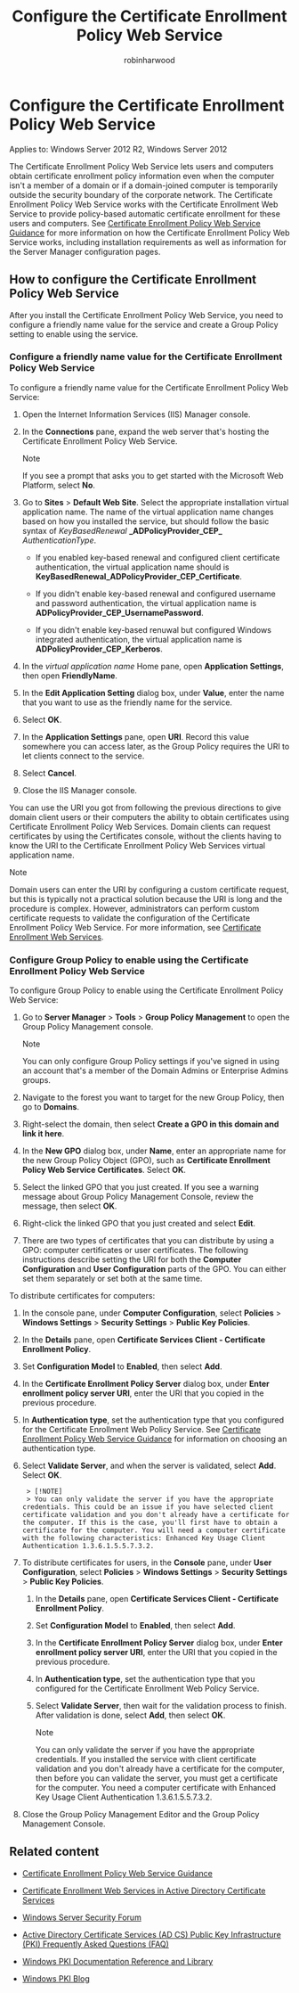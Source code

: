 ﻿---
title: Configure the Certificate Enrollment Policy Web Service
description: Learn how to set up the Certificate Enrollment Policy Web Service
author: robinharwood
ms.topic: how-to
ms.author: gswashington
ms.date: 10/16/2023
---

# Configure the Certificate Enrollment Policy Web Service

Applies to: Windows Server 2012 R2, Windows Server 2012

The Certificate Enrollment Policy Web Service lets users and computers obtain certificate enrollment policy information even when the computer isn't a member of a domain or if a domain-joined computer is temporarily outside the security boundary of the corporate network. The Certificate Enrollment Policy Web Service works with the Certificate Enrollment Web Service to provide policy-based automatic certificate enrollment for these users and computers. See [Certificate Enrollment Policy Web Service Guidance](/certificate-enrollment-policy-web-service-conceptual.md) for more information on how the Certificate Enrollment Policy Web Service works, including installation requirements as well as information for the Server Manager configuration pages.

## How to configure the Certificate Enrollment Policy Web Service

After you install the Certificate Enrollment Policy Web Service, you need to configure a friendly name value for the service and create a Group Policy setting to enable using the service. 

### Configure a friendly name value for the Certificate Enrollment Policy Web Service

To configure a friendly name value for the Certificate Enrollment Policy Web Service:

1. Open the Internet Information Services (IIS) Manager console.

1. In the **Connections** pane, expand the web server that's hosting the Certificate Enrollment Policy Web Service.

    > [!NOTE]
    > If you see a prompt that asks you to get started with the Microsoft Web Platform, select **No**.

1. Go to **Sites** > **Default Web Site**. Select the appropriate installation virtual application name. The name of the virtual application name changes based on how you installed the service, but should follow the basic syntax of *KeyBasedRenewal* **\_ADPolicyProvider\_CEP\_** *AuthenticationType*.

      - If you enabled key-based renewal and configured client certificate authentication, the virtual application name should is **KeyBasedRenewal\_ADPolicyProvider\_CEP\_Certificate**.

      - If you didn't enable key-based renewal and configured username and password authentication, the virtual application name is **ADPolicyProvider\_CEP\_UsernamePassword**.

      - If you didn't enable key-based renuwal but configured Windows integrated authentication, the virtual application name is **ADPolicyProvider\_CEP\_Kerberos**.

1. In the *virtual application name* Home pane, open **Application Settings**, then open **FriendlyName**.

1. In the **Edit Application Setting** dialog box, under **Value**, enter the name that you want to use as the friendly name for the service.

1. Select **OK**.

1. In the **Application Settings** pane, open **URI**. Record this value somewhere you can access later, as the Group Policy requires the URI to let clients connect to the service.

1. Select **Cancel**.

1. Close the IIS Manager console.

You can use the URI you got from following the previous directions to give domain client users or their computers the ability to obtain certificates using Certificate Enrollment Policy Web Services. Domain clients can request certificates by using the Certificates console, without the clients having to know the URI to the Certificate Enrollment Policy Web Services virtual application name.

> [!NOTE]
> Domain users can enter the URI by configuring a custom certificate request, but this is typically not a practical solution because the URI is long and the procedure is complex. However, administrators can perform custom certificate requests to validate the configuration of the Certificate Enrollment Policy Web Service. For more information, see [Certificate Enrollment Web Services](https://go.microsoft.com/fwlink/?linkid=258862).

### Configure Group Policy to enable using the Certificate Enrollment Policy Web Service

To configure Group Policy to enable using the Certificate Enrollment Policy Web Service:

1. Go to **Server Manager** > **Tools** > **Group Policy Management** to open the Group Policy Management console.

    > [!NOTE]
    > You can only configure Group Policy settings if you've signed in using an account that's a member of the Domain Admins or Enterprise Admins groups.

1. Navigate to the forest you want to target for the new Group Policy, then go to **Domains**. 

1. Right-select the domain, then select **Create a GPO in this domain and link it here**.

1. In the **New GPO** dialog box, under **Name**, enter an appropriate name for the new Group Policy Object (GPO), such as **Certificate Enrollment Policy Web Service Certificates**. Select **OK**.

1. Select the linked GPO that you just created. If you see a warning message about Group Policy Management Console, review the message, then select **OK**.

1. Right-click the linked GPO that you just created and select **Edit**.

1. There are two types of certificates that you can distribute by using a GPO: computer certificates or user certificates. The following instructions describe setting the URI for both the **Computer Configuration** and **User Configuration** parts of the GPO. You can either set them separately or set both at the same time.

To distribute certificates for computers:

1. In the console pane, under **Computer Configuration**, select **Policies** > **Windows Settings** > **Security Settings** > **Public Key Policies**.

1. In the **Details** pane, open **Certificate Services Client - Certificate Enrollment Policy**.

1. Set **Configuration Model** to **Enabled**, then select **Add**.

1. In the **Certificate Enrollment Policy Server** dialog box, under **Enter enrollment policy server URI**, enter the URI that you copied in the previous procedure.

1. In **Authentication type**, set the authentication type that you configured for the Certificate Enrollment Web Policy Service. See [Certificate Enrollment Policy Web Service Guidance](/certificate-enrollment-policy-web-service-conceptual.md) for information on choosing an authentication type.

1. Select **Validate Server**, and when the server is validated, select **Add**. Select **OK**.

        > [!NOTE]
        > You can only validate the server if you have the appropriate credentials. This could be an issue if you have selected client certificate validation and you don't already have a certificate for the computer. If this is the case, you'll first have to obtain a certificate for the computer. You will need a computer certificate with the following characteristics: Enhanced Key Usage Client Authentication 1.3.6.1.5.5.7.3.2.

1. To distribute certificates for users, in the **Console** pane, under **User Configuration**, select **Policies** > **Windows Settings** > **Security Settings** > **Public Key Policies**.

    1. In the **Details** pane, open **Certificate Services Client - Certificate Enrollment Policy**.

    1. Set **Configuration Model** to **Enabled**, then select **Add**.

    1. In the **Certificate Enrollment Policy Server** dialog box, under **Enter enrollment policy server URI**, enter the URI that you copied in the previous procedure.

    1. In **Authentication type**, set the authentication type that you configured for the Certificate Enrollment Web Policy Service.

    1. Select **Validate Server**, then wait for the validation process to finish. After validation is done, select **Add**, then select **OK**.

        > [!NOTE]
        > You can only validate the server if you have the appropriate credentials. If you installed the service with client certificate validation and you don't already have a certificate for the computer, then before you can validate the server, you must get a certificate for the computer. You need a computer certificate with Enhanced Key Usage Client Authentication 1.3.6.1.5.5.7.3.2.

1. Close the Group Policy Management Editor and the Group Policy Management Console.

## Related content

- [Certificate Enrollment Policy Web Service Guidance](/certificate-enrollment-policy-web-service-conceptual.md)

- [Certificate Enrollment Web Services in Active Directory Certificate Services](https://social.technet.microsoft.com/wiki/contents/articles/7734.certificate-enrollment-web-services-in-active-directory-certificate-services.aspx)

- [Windows Server Security Forum](https://aka.ms/adcsforum)

- [Active Directory Certificate Services (AD CS) Public Key Infrastructure (PKI) Frequently Asked Questions (FAQ)](https://aka.ms/adcsfaq)

- [Windows PKI Documentation Reference and Library](https://social.technet.microsoft.com/wiki/contents/articles/987.windows-pki-documentation-reference-and-library.aspx)

- [Windows PKI Blog](https://blogs.technet.com/b/pki/)
